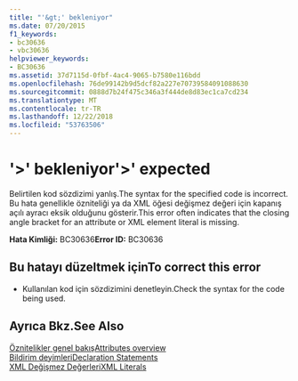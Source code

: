 ```yaml
---
title: "'&gt;' bekleniyor"
ms.date: 07/20/2015
f1_keywords:
- bc30636
- vbc30636
helpviewer_keywords:
- BC30636
ms.assetid: 37d7115d-0fbf-4ac4-9065-b7580e116bdd
ms.openlocfilehash: 76de99142b9d5dcf82a227e70739584091088630
ms.sourcegitcommit: 0888d7b24f475c346a3f444de8d83ec1ca7cd234
ms.translationtype: MT
ms.contentlocale: tr-TR
ms.lasthandoff: 12/22/2018
ms.locfileid: "53763506"
---
```

# <a name="gt-expected"></a><span data-ttu-id="c06ea-102">'&gt;' bekleniyor</span><span class="sxs-lookup"><span data-stu-id="c06ea-102">'&gt;' expected</span></span>
<span data-ttu-id="c06ea-103">Belirtilen kod sözdizimi yanlış.</span><span class="sxs-lookup"><span data-stu-id="c06ea-103">The syntax for the specified code is incorrect.</span></span> <span data-ttu-id="c06ea-104">Bu hata genellikle özniteliği ya da XML öğesi değişmez değeri için kapanış açılı ayracı eksik olduğunu gösterir.</span><span class="sxs-lookup"><span data-stu-id="c06ea-104">This error often indicates that the closing angle bracket for an attribute or XML element literal is missing.</span></span>  
  
 <span data-ttu-id="c06ea-105">**Hata Kimliği:** BC30636</span><span class="sxs-lookup"><span data-stu-id="c06ea-105">**Error ID:** BC30636</span></span>  
  
## <a name="to-correct-this-error"></a><span data-ttu-id="c06ea-106">Bu hatayı düzeltmek için</span><span class="sxs-lookup"><span data-stu-id="c06ea-106">To correct this error</span></span>  
  
-   <span data-ttu-id="c06ea-107">Kullanılan kod için sözdizimini denetleyin.</span><span class="sxs-lookup"><span data-stu-id="c06ea-107">Check the syntax for the code being used.</span></span>  
  
## <a name="see-also"></a><span data-ttu-id="c06ea-108">Ayrıca Bkz.</span><span class="sxs-lookup"><span data-stu-id="c06ea-108">See Also</span></span>  
 [<span data-ttu-id="c06ea-109">Öznitelikler genel bakış</span><span class="sxs-lookup"><span data-stu-id="c06ea-109">Attributes overview</span></span>](~/docs/visual-basic/programming-guide/concepts/attributes/index.md)  
 [<span data-ttu-id="c06ea-110">Bildirim deyimleri</span><span class="sxs-lookup"><span data-stu-id="c06ea-110">Declaration Statements</span></span>](~/docs/visual-basic/programming-guide/language-features/statements.md#declaration-statements)  
 [<span data-ttu-id="c06ea-111">XML Değişmez Değerleri</span><span class="sxs-lookup"><span data-stu-id="c06ea-111">XML Literals</span></span>](../../visual-basic/language-reference/xml-literals/index.md)
